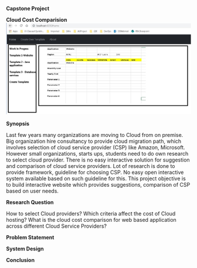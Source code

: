 **Capstone Project**

**Cloud Cost Comparision**
![](images/UI1.JPG)

**Synopsis**

Last few years many organizations are moving to Cloud from on premise. Big organization hire consultancy to provide cloud migration path, which involves selection of cloud service provider (CSP) like Amazon, Microsoft. However small organizations, starts ups, students need to do own research to select cloud provider. There is no easy interactive solution for suggestion and comparison of cloud service providers. Lot of research is done to provide framework, guideline for choosing CSP. No easy open interactive system available based on such guideline for this. This project objective is to build interactive website which provides suggestions, comparison of CSP based on user needs. 

**Research Question**

How to select Cloud providers? 
Which criteria affect the cost of Cloud hosting? 
What is the cloud cost comparison for web based application across different Cloud Service Providers? 

**Problem Statement**


**System Design**


**Conclusion**

